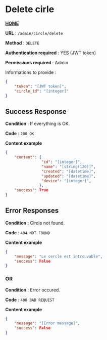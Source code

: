 # Delete cirle
**[HOME](../README.md)**

**URL** : `/admin/circle/delete`

**Method** : `DELETE`

**Authentication required** : YES (JWT token)

**Permissions required** : Admin


Informations to provide :

```json
{
    "token": "[JWT token]",
    "circle_id": "[integer]"
}
```

## Success Response

**Condition** : If everything is OK.

**Code** : `200 OK`

**Content example**

```json
{
    "content": {
                "id": "[integer]",
                "name": "[string(120)]",
                "created": "[datetime]",
                "updated": "[datetime]",
                "device": "[integer]",
               },
    "success": True
}
```

## Error Responses

**Condition** : Circle not found.

**Code** : `404 NOT FOUND`

**Content example**

```json
{
    "message": "Le cercle est introuvable",
    "success": False
}
```

### OR

**Condition** : Error occured.

**Code** : `400 BAD REQUEST`

**Content example**

```json
{
    "message": "[Error message]",
    "success": False
}
```
